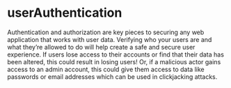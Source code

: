 # userAuthentication
Authentication and authorization are key pieces to securing any web application that works with user data. Verifying who your users are and what they’re allowed to do will help create a safe and secure user experience.  If users lose access to their accounts or find that their data has been altered, this could result in losing users! Or, if a malicious actor gains access to an admin account, this could give them access to data like passwords or email addresses which can be used in clickjacking attacks.
